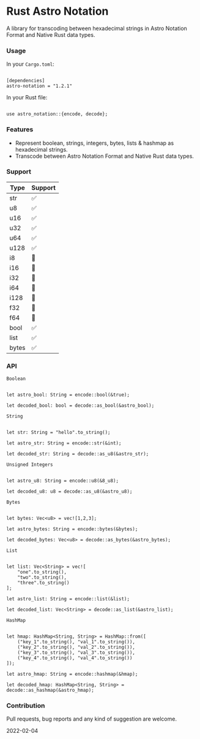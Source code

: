 # Rust Astro Notation
A library for transcoding between hexadecimal strings in Astro Notation Format and Native Rust data types.

### Usage

In your `Cargo.toml`:

```

[dependencies]
astro-notation = "1.2.1"

```

In your Rust file:

```

use astro_notation::{encode, decode};

```

### Features
- Represent boolean, strings, integers, bytes, lists & hashmap as hexadecimal strings.
- Transcode between Astro Notation Format and Native Rust data types.

### Support
| Type | Support |
|---|---|
| str | ✅ |
| u8 | ✅ |
| u16 | ✅ |
| u32 | ✅ |
| u64 | ✅ |
| u128 | ✅ |
| i8 | 🚧 |
| i16 | 🚧 |
| i32 | 🚧 |
| i64 | 🚧 |
| i128 | 🚧 |
| f32 | 🚧 |
| f64 | 🚧 |
| bool | ✅ |
| list | ✅ |
| bytes | ✅ |

### API

`Boolean`

```

let astro_bool: String = encode::bool(&true);

let decoded_bool: bool = decode::as_bool(&astro_bool);

```

`String`

```

let str: String = "hello".to_string();

let astro_str: String = encode::str(&int);

let decoded_str: String = decode::as_u8(&astro_str);

```

`Unsigned Integers`

```

let astro_u8: String = encode::u8(&8_u8);

let decoded_u8: u8 = decode::as_u8(&astro_u8);

```

`Bytes`

```

let bytes: Vec<u8> = vec![1,2,3];

let astro_bytes: String = encode::bytes(&bytes);

let decoded_bytes: Vec<u8> = decode::as_bytes(&astro_bytes);

```

`List`

```

let list: Vec<String> = vec![
    "one".to_string(),
    "two".to_string(),
    "three".to_string()
];

let astro_list: String = encode::list(&list);

let decoded_list: Vec<String> = decode::as_list(&astro_list);

```

`HashMap`

```

let hmap: HashMap<String, String> = HashMap::from([
    ("key_1".to_string(), "val_1".to_string()),
    ("key_2".to_string(), "val_2".to_string()),
    ("key_3".to_string(), "val_3".to_string()),
    ("key_4".to_string(), "val_4".to_string())
]);

let astro_hmap: String = encode::hashmap(&hmap);

let decoded_hmap: HashMap<String, String> = decode::as_hashmap(&astro_hmap);

```


### Contribution
Pull requests, bug reports and any kind of suggestion are welcome.

2022-02-04
